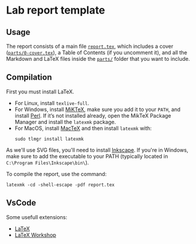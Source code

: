 # Lab report template

## Usage

The report consists of a main file [`report.tex`](report.tex), which includes a cover ([`parts/0-cover.tex`](parts/0-cover.tex)), a Table of Contents (if you uncomment it), and all the Markdown and LaTeX files inside the [`parts/`](parts/) folder that you want to include.


## Compilation

First you must install LaTeX.

- For Linux, install `texlive-full`.
- For Windows, install [MiKTeX](https://miktex.org/download#win), make sure you add it to your `PATH`, and install [Perl](https://strawberryperl.com/). If it’s not installed already, open the MikTeX Package Manager and install the `latexmk` package.
- For MacOS, install [MacTeX](https://www.tug.org/mactex/mactex-download.html) and then install `latexmk` with:
    ```
    sudo tlmgr install latexmk
    ```

As we'll use SVG files, you'll need to install [Inkscape](https://inkscape.org/). If you're in Windows, make sure to add the executable to your PATH (typically located in `C:\Program Files\Inkscape\bin\`).

To compile the report, use the command:
```
latexmk -cd -shell-escape -pdf report.tex
```

## VsCode
Some usefull extensions:
- [LaTeX](https://marketplace.visualstudio.com/items?itemName=mathematic.vscode-latex)
- [LaTeX Workshop](https://marketplace.visualstudio.com/items?itemName=James-Yu.latex-workshop)
